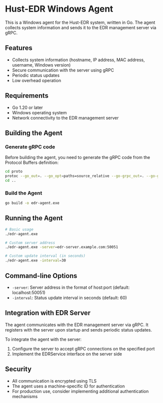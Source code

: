 # Hust-EDR Windows Agent

This is a Windows agent for the Hust-EDR system, written in Go. The agent collects system information and sends it to the EDR management server via gRPC.

## Features

- Collects system information (hostname, IP address, MAC address, username, Windows version)
- Secure communication with the server using gRPC
- Periodic status updates
- Low overhead operation

## Requirements

- Go 1.20 or later
- Windows operating system
- Network connectivity to the EDR management server

## Building the Agent

### Generate gRPC code

Before building the agent, you need to generate the gRPC code from the Protocol Buffers definition:

```bash
cd proto
protoc --go_out=. --go_opt=paths=source_relative --go-grpc_out=. --go-grpc_opt=paths=source_relative agent.proto
cd ..
```

### Build the Agent

```bash
go build -o edr-agent.exe
```

## Running the Agent

```bash
# Basic usage
./edr-agent.exe

# Custom server address
./edr-agent.exe -server=edr-server.example.com:50051

# Custom update interval (in seconds)
./edr-agent.exe -interval=30
```

## Command-line Options

- `-server`: Server address in the format of host:port (default: localhost:50051)
- `-interval`: Status update interval in seconds (default: 60)

## Integration with EDR Server

The agent communicates with the EDR management server via gRPC. It registers with the server upon startup and sends periodic status updates.

To integrate the agent with the server:

1. Configure the server to accept gRPC connections on the specified port
2. Implement the EDRService interface on the server side

## Security

- All communication is encrypted using TLS
- The agent uses a machine-specific ID for authentication
- For production use, consider implementing additional authentication mechanisms 
